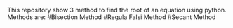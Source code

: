 This repository show 3 method to find the root of an equation using python.
Methods are:
  #Bisection Method
  #Regula Falsi Method
  #Secant Method
